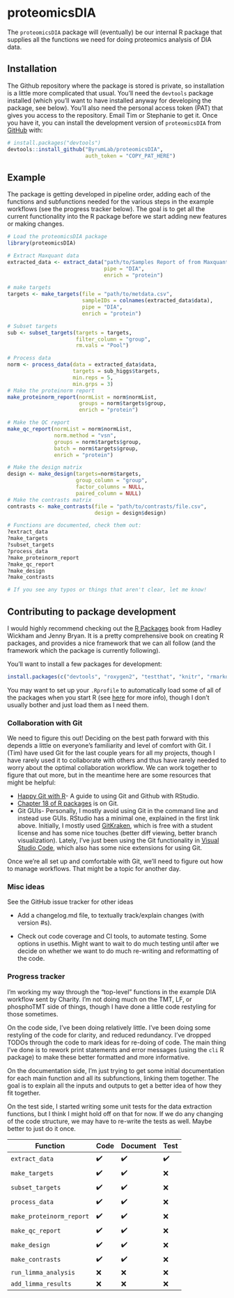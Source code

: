 
<!-- README.md is generated from README.Rmd. Please edit that file -->

# proteomicsDIA

<!-- badges: start -->
<!-- badges: end -->

The `proteomicsDIA` package will (eventually) be our internal R package
that supplies all the functions we need for doing proteomics analysis of
DIA data.

## Installation

The Github repository where the package is stored is private, so
installation is a little more complicated that usual. You’ll need the
`devtools` package installed (which you’ll want to have installed anyway
for developing the package, see below). You’ll also need the personal
access token (PAT) that gives you access to the repository. Email Tim or
Stephanie to get it. Once you have it, you can install the development
version of `proteomicsDIA` from [GitHub](https://github.com/) with:

``` r
# install.packages("devtools")
devtools::install_github("ByrumLab/proteomicsDIA",
                         auth_token = "COPY_PAT_HERE")
```

## Example

The package is getting developed in pipeline order, adding each of the
functions and subfunctions needed for the various steps in the example
workflows (see the progress tracker below). The goal is to get all the
current functionality into the R package before we start adding new
features or making changes.

``` r
# Load the proteomicsDIA package
library(proteomicsDIA)

# Extract Maxquant data
extracted_data <- extract_data("path/to/Samples Report of from Maxquant.csv",
                               pipe = "DIA",
                               enrich = "protein")

# make targets
targets <- make_targets(file = "path/to/metdata.csv",
                        sampleIDs = colnames(extracted_data$data),
                        pipe = "DIA",
                        enrich = "protein")

# Subset targets
sub <- subset_targets(targets = targets, 
                      filter_column = "group",
                      rm.vals = "Pool")

# Process data
norm <- process_data(data = extracted_data$data,
                     targets = sub_higgs$targets,
                     min.reps = 5,
                     min.grps = 3)
# Make the proteinorm report
make_proteinorm_report(normList = norm$normList,
                       groups = norm$targets$group, 
                       enrich = "protein")

# Make the QC report
make_qc_report(normList = norm$normList, 
               norm.method = "vsn",
               groups = norm$targets$group,
               batch = norm$targets$group,
               enrich = "protein")

# Make the design matrix
design <- make_design(targets=norm$targets,
                      group_column = "group",
                      factor_columns = NULL,
                      paired_column = NULL)
# Make the contrasts matrix
contrasts <- make_contrasts(file = "path/to/contrasts/file.csv",
                            design = design$design)

# Functions are documented, check them out:
?extract_data
?make_targets
?subset_targets
?process_data
?make_proteinorm_report
?make_qc_report
?make_design
?make_contrasts

# If you see any typos or things that aren't clear, let me know!
```

## Contributing to package development

I would highly recommend checking out the [R
Packages](https://r-pkgs.org/) book from Hadley Wickham and Jenny Bryan.
It is a pretty comprehensive book on creating R packages, and provides a
nice framework that we can all follow (and the framework which the
package is currently following).

You’ll want to install a few packages for development:

``` r
install.packages(c("devtools", "roxygen2", "testthat", "knitr", "rmarkdown", "usethis"))
```

You may want to set up your `.Rprofile` to automatically load some of
all of the packages when you start R (see
[here](https://r-pkgs.org/setup.html#personal-startup-configuration) for
more info), though I don’t usually bother and just load them as I need
them.

### Collaboration with Git

We need to figure this out! Deciding on the best path forward with this
depends a little on everyone’s familiarity and level of comfort with
Git. I (Tim) have used Git for the last couple years for all my
projects, though I have rarely used it to collaborate with others and
thus have rarely needed to worry about the optimal collaboration
workflow. We can work together to figure that out more, but in the
meantime here are some resources that might be helpful:

-   [Happy Git with R](https://happygitwithr.com/index.html)- A guide to
    using Git and Github with RStudio.
-   [Chapter 18 of R packages](https://r-pkgs.org/git.html) is on Git.
-   Git GUIs- Personally, I mostly avoid using Git in the command line
    and instead use GUIs. RStudio has a minimal one, explained in the
    first link above. Initially, I mostly used
    [GitKraken](https://www.gitkraken.com/git-client), which is free
    with a student license and has some nice touches (better diff
    viewing, better branch visualization). Lately, I’ve just been using
    the Git functionality in [Visual Studio
    Code](https://code.visualstudio.com/), which also has some nice
    extensions for using Git.

Once we’re all set up and comfortable with Git, we’ll need to figure out
how to manage workflows. That might be a topic for another day.

### Misc ideas

See the GitHub issue tracker for other ideas

-   Add a changelog.md file, to textually track/explain changes (with
    version #s).

-   Check out code coverage and CI tools, to automate testing. Some
    options in usethis. Might want to wait to do much testing until
    after we decide on whether we want to do much re-writing and
    reformatting of the code.

### Progress tracker

I’m working my way through the “top-level” functions in the example DIA
workflow sent by Charity. I’m not doing much on the TMT, LF, or
phosphoTMT side of things, though I have done a little code restyling
for those sometimes.

On the code side, I’ve been doing relatively little. I’ve been doing
some restyling of the code for clarity, and reduced redundancy. I’ve
dropped TODOs through the code to mark ideas for re-doing of code. The
main thing I’ve done is to rework print statements and error messages
(using the `cli` R package) to make these better formatted and more
informative.

On the documentation side, I’m just trying to get some initial
documentation for each main function and all its subfunctions, linking
them together. The goal is to explain all the inputs and outputs to get
a better idea of how they fit together.

On the test side, I started writing some unit tests for the data
extraction functions, but I think I might hold off on that for now. If
we do any changing of the code structure, we may have to re-write the
tests as well. Maybe better to just do it once.

| Function                 | Code               | Document           | Test               |
|--------------------------|--------------------|--------------------|--------------------|
| `extract_data`           | :heavy_check_mark: | :heavy_check_mark: | :heavy_check_mark: |
| `make_targets`           | :heavy_check_mark: | :heavy_check_mark: | :x:                |
| `subset_targets`         | :heavy_check_mark: | :heavy_check_mark: | :x:                |
| `process_data`           | :heavy_check_mark: | :heavy_check_mark: | :x:                |
| `make_proteinorm_report` | :heavy_check_mark: | :heavy_check_mark: | :x:                |
| `make_qc_report`         | :heavy_check_mark: | :heavy_check_mark: | :x:                |
| `make_design`            | :heavy_check_mark: | :heavy_check_mark: | :x:                |
| `make_contrasts`         | :heavy_check_mark: | :heavy_check_mark: | :x:                |
| `run_limma_analysis`     | :x:                | :x:                | :x:                |
| `add_limma_results`      | :x:                | :x:                | :x:                |
